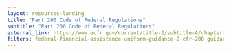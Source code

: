 ```yaml
---
layout: resources-landing
title: "Part 200 Code of Federal Regulations"
subtitle: "Part 200 Code of Federal Regulations" 
external_link: https://www.ecfr.gov/current/title-2/subtitle-A/chapter-II/part-200?toc=1
filters: federal-financial-assistance uniform-guidance-2-cfr-200 guidance federal-agency 2023
---
```

